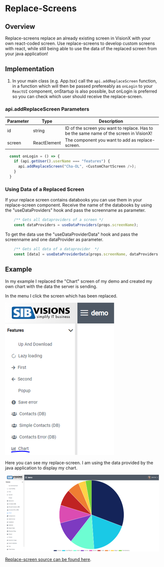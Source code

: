 # Replace-Screens

## Overview
Replace-screens replace an already existing screen in VisionX with your own react-coded screen.
Use replace-screens to develop custom screens with react, while still being able to use the data of the replaced screen from your java application!

## Implementation
1. In your main class (e.g. App.tsx) call the ```api.addReplaceScreen``` function, in a function which will then be passed prefereably as ```onLogin``` to your ```ReactUI``` component, onStartup is also possible, but onLogin is preferred so you can check which user should receive the replace-screen.

### api.addReplaceScreen Parameters
Parameter | Type | Description
--- | --- | --- |
id | string | ID of the screen you want to replace. Has to be the same name of the screen in VisionX!
screen | ReactElement | The component you want to add as replace-screen.

```typescript
  const onLogin = () => {
    if (api.getUser().userName === "features") {
      api.addReplaceScreen("Cha-OL", <CustomChartScreen />);
    }
  }
```

### Using Data of a Replaced Screen
If your replace screen contains databooks you can use them in your replace-screen component.
Receive the name of the databooks by using the "useDataProviders" hook and pass the screenname as parameter.
```typescript
    /** Gets all dataproviders of a screen */
    const dataProviders = useDataProviders(props.screenName);
```
To get the data use the "useDataProviderData" hook and pass the screenname and one dataProvider as parameter.
```typescript
    /** Gets all data of a dataprovider  */
    const [data] = useDataProviderData(props.screenName, dataProviders[0]);
```

## Example
In my example I replaced the "Chart" screen of my demo and created my own chart with the data the server is sending.

In the menu I click the screen which has been replaced.

![replace-screen-menu](../readme-images/rs-menu.png)

Here you can see my replace-screen. I am using the data provided by the java application to display my chart.

![replace-screen-example](../readme-images/rs-example.PNG)

[Replace-screen source can be found here](../../features/CustomChartScreen.tsx).
